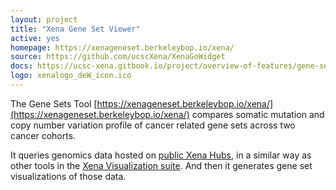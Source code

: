 ```yaml
---
layout: project
title: "Xena Gene Set Viewer"
active: yes
homepage: https://xenageneset.berkeleybop.io/xena/
source: https://github.com/ucscXena/XenaGoWidget
docs: https://ucsc-xena.gitbook.io/project/overview-of-features/gene-sets-about
logo: xenalogo_deW_icon.ico
---  
```



The Gene Sets Tool [https://xenageneset.berkeleybop.io/xena/](https://xenageneset.berkeleybop.io/xena/) compares somatic mutation and copy number variation profile of cancer related gene sets across two cancer cohorts.

It queries genomics data hosted on [public Xena Hubs](https://xenabrowser.net/hub/), in a similar way as other tools in the [Xena Visualization suite](https://xenabrowser.net/heatmap/). And then it generates gene set visualizations of those data.  

